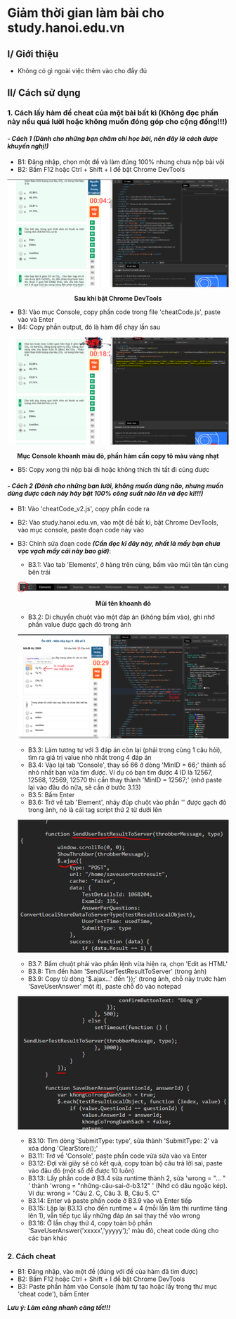 # Giảm thời gian làm bài cho study.hanoi.edu.vn
## I/ Giới thiệu
- Không có gì ngoài việc thêm vào cho đầy đủ
## II/ Cách sử dụng
### 1. Cách lấy hàm để cheat của một bài bất kì (Không đọc phần này nếu quá lười hoặc không muốn đóng góp cho cộng đồng!!!)
#### *_- Cách 1 (Dành cho những bạn chăm chỉ học bài, nên đây là cách được khuyến nghị!)_* 
   
  - B1: Đăng nhập, chọn một đề và làm đúng 100% nhưng chưa nộp bài vội
  - B2: Bấm F12 hoặc Ctrl + Shift + I để bật Chrome DevTools

  ![Chrome DevTools](img/cdb.PNG)
  <p align = "center"><b>Sau khi bật Chrome DevTools</b></p>

  - B3: Vào mục Console, copy phần code trong file 'cheatCode.js', paste vào và Enter
  - B4: Copy phần output, đó là hàm để chạy lần sau

  ![Chrome DevTools](img/out.PNG)
  <p align = "center"><b>Mục Console khoanh màu đỏ, phần hàm cần copy tô màu vàng nhạt</b></p>

  - B5: Copy xong thì nộp bài đi hoặc không thích thì tắt đi cũng được
  
#### *_- Cách 2 (Dành cho những bạn lười, không muốn dùng não, nhưng muốn dùng được cách này hãy bật 100% công suất não lên và đọc kĩ!!!)_*
  - B1: Vào 'cheatCode_v2.js', copy phần code ra
  - B2: Vào study.hanoi.edu.vn, vào một đề bất kì, bật Chrome DevTools, vào mục console, paste đoạn code này vào
  - B3: Chỉnh sửa đoạn code **_(Cần đọc kĩ đây này, nhất là mấy bạn chưa vọc vạch mấy cái này bao giờ)_**:
    - B3.1: Vào tab 'Elements', ở hàng trên cùng, bấm vào mũi tên tận cùng bên trái
    
    ![](img/arrow.PNG)
    <p align = "center"><b>Mũi tên khoanh đỏ</b></p>
    
    - B3.2: Di chuyển chuột vào một đáp án (không bấm vào), ghi nhớ phần value được gạch đỏ trong ảnh
    
    ![](img/getid.png)
    
    - B3.3: Làm tương tự với 3 đáp án còn lại (phải trong cùng 1 câu hỏi), tìm ra giá trị value nhỏ nhất trong 4 đáp án
    - B3.4: Vào lại tab 'Console', thay số 66 ở dòng 'MinID = 66;' thành số nhỏ nhất bạn vửa tìm được. Ví dụ có bạn tìm được 4 ID là 12567, 12568, 12569, 12570 thì cần thay thành 'MinID = 12567;' (nhớ paste lại vào đâu đó nữa, sẽ cần ở bước 3.13)
    - B3.5: Bấm Enter
    - B3.6: Trở về tab 'Element', nháy đúp chuột vào phần '<script>...</script>' được gạch đỏ trong ảnh, nó là cái tag script thứ 2 từ dưới lên
      
    ![](img/func.PNG)
    
    - B3.7: Bấm chuột phải vào phần lệnh vừa hiện ra, chọn 'Edit as HTML'
    - B3.8: Tìm đến hàm 'SendUserTestResultToServer' (trong ảnh)
    - B3.9: Copy từ dòng '$.ajax...' đến '});' (trong ảnh, chỗ này trước hàm 'SaveUserAnswer' một ít), paste chỗ đó vào notepad
    
    ![](img/func2.PNG)
     
    - B3.10: Tìm dòng 'SubmitType: type', sửa thành 'SubmitType: 2' và xóa dòng 'ClearStore();'
    - B3.11: Trở về 'Console', paste phần code vừa sửa vào và Enter
    - B3.12: Đợi vài giây sẽ có kết quả, copy toàn bộ câu trả lời sai, paste vào đâu đó (một số đề được 10 luôn)
    - B3.13: Lấy phần code ở B3.4 sửa runtime thành 2, sửa 'wrong = "... " ' thành 'wrong = "những-câu-sai-ở-b3.12" ' (Nhớ có dâu ngoặc kép). Ví dụ: wrong = "Câu 2. C, Câu 3. B, Câu 5. C"
    - B3.14: Enter và paste phần code ở B3.9 vào và Enter tiếp
    - B3.15: Lặp lại B3.13 cho đến runtime = 4 (mỗi lần làm thì runtime tăng lên 1), vẫn tiếp tục lấy những đáp án sai thay thế vào wrong
    - B3.16: Ở lần chạy thứ 4, copy toàn bộ phần 'SaveUserAnswer('xxxxx','yyyyy');' màu đỏ, cheat code dùng cho các bạn khác
    
   
  
### 2. Cách cheat
  - B1: Đăng nhập, vào một đề (đúng với đề của hàm đã tìm được)
  - B2: Bấm F12 hoặc Ctrl + Shift + I để bật Chrome DevTools
  - B3: Paste phần hàm vào Console (hàm tự tạo hoặc lấy trong thư mục 'cheat code'), bấm Enter
  
  ***Lưu ý: Làm càng nhanh càng tốt!!!***
